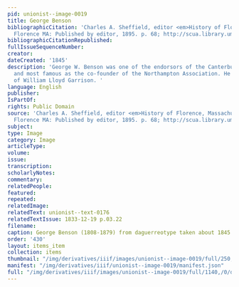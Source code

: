 ```yaml
---
pid: unionist--image-0019
title: George Benson
bibliographicCitation: 'Charles A. Sheffield, editor <em>History of Florence, Massachusetts</em>,
  Florence MA: Published by editor, 1895. p. 68; http://scua.library.umass.edu/exhibits/hudson/Northampton.html'
bibliographicCitationRepublished: 
fullIssueSequenceNumber: 
creator: 
dateCreated: '1845'
description: 'George W. Benson was one of the endorsors of the Canterbury Female Academy,
  and most famous as the co-founder of the Northampton Association. He was a brother-in-law
  of William Lloyd Garrison. '
language: English
publisher: 
IsPartOf: 
rights: Public Domain
source: 'Charles A. Sheffield, editor <em>History of Florence, Massachusetts</em>,
  Florence MA: Published by editor, 1895. p. 68; http://scua.library.umass.edu/exhibits/hudson/Northampton.html'
subject: 
type: Image
category: Image
articleType: 
volume: 
issue: 
transcription: 
scholarlyNotes: 
commentary: 
relatedPeople: 
featured: 
repeated: 
relatedImage: 
relatedText: unionist--text-0176
relatedTextIssue: 1833-12-19 p.03.22
filename: 
caption: George Benson (1808-1879) from daguerreotype taken about 1845
order: '430'
layout: items_item
collection: items
thumbnail: "/img/derivatives/iiif/images/unionist--image-0019/full/250,/0/default.jpg"
manifest: "/img/derivatives/iiif/unionist--image-0019/manifest.json"
full: "/img/derivatives/iiif/images/unionist--image-0019/full/1140,/0/default.jpg"
---
```

